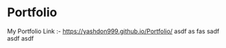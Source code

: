 # Portfolio
My Portfolio Link :-
https://yashdon999.github.io/Portfolio/
asdf
as
fas
sadf
asdf
asdf
